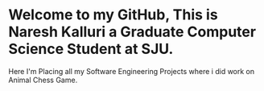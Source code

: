 # Welcome to my GitHub, This is Naresh Kalluri a Graduate Computer Science Student at SJU.
Here I'm Placing all my Software Engineering Projects where i did work on Animal Chess Game.
